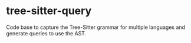 # tree-sitter-query
Code base to capture the Tree-Sitter grammar for multiple languages and generate queries to use the AST. 

